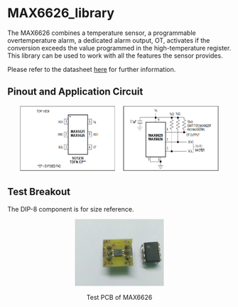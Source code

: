 # MAX6626_library
The MAX6626 combines a temperature sensor, a programmable overtemperature alarm, a dedicated alarm output, OT, activates if the conversion exceeds the value programmed in the high-temperature register. This library can be used to work with all the features the sensor provides.

Please refer to the datasheet [here](extras/MAX6625-MAX6626.pdf) for further information.

## Pinout and Application Circuit
<p align="center">
  <img src = "extras/Application Circuit.png" height="150" width="450"/>
</p>

## Test Breakout
The DIP-8 component is for size reference.
<p align="center">
  <img src = "extras/test_breakout.jpg" height="150" width="200"/>
</p>
<p align= "center">Test PCB of MAX6626</p>
